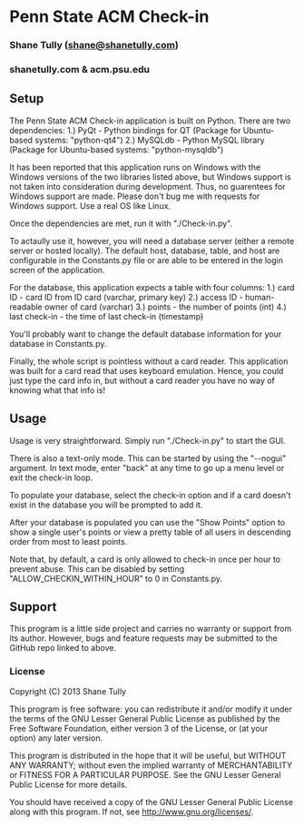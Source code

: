 # Penn State ACM Check-in

### Shane Tully (shane@shanetully.com)
### shanetully.com & acm.psu.edu

## Setup

The Penn State ACM Check-in application is built on Python. 
There are two dependencies:
   1.) PyQt - Python bindings for QT   (Package for Ubuntu-based systems: "python-qt4")
   2.) MySQLdb - Python MySQL library  (Package for Ubuntu-based systems: "python-mysqldb")

It has been reported that this application runs on Windows with the Windows versions of the two libraries listed above,
but Windows support is not taken into consideration during development. Thus, no guarentees for Windows support are made.
Please don't bug me with requests for Windows support. Use a real OS like Linux.

Once the dependencies are met, run it with "./Check-in.py".

To actaully use it, however, you will need a database server (either a remote server or hosted locally).
The default host, database, table, and host are configurable in the Constants.py file or are able to
be entered in the login screen of the application.

For the database, this application expects a table with four columns:
   1.) card ID        - card ID from ID card (varchar, primary key)
   2.) access ID      - human-readable owner of card (varchar)
   3.) points         - the number of points (int)
   4.) last check-in  - the time of last check-in (timestamp)

You'll probably want to change the default database information for your database in Constants.py.

Finally, the whole script is pointless without a card reader. This application was built for a card read that 
uses keyboard emulation. Hence, you could just type the card info in, but without a card reader you have no way of 
knowing what that info is!


## Usage

Usage is very straightforward. Simply run "./Check-in.py" to start the GUI.

There is also a text-only mode. This can be started by using the "--nogui" argument.
In text mode, enter "back" at any time to go up a menu level or exit the check-in loop.

To populate your database, select the check-in option and if a card doesn't exist in the database 
you will be prompted to add it.

After your database is populated you can use the "Show Points" option to show a single user's points or view a pretty
table of all users in descending order from most to least points.

Note that, by default, a card is only allowed to check-in once per hour to prevent abuse. This can
be disabled by setting "ALLOW_CHECKIN_WITHIN_HOUR" to 0 in Constants.py.


## Support
This program is a little side project and carries no warranty or support
from its author. However, bugs and feature requests may be submitted to the GitHub repo
linked to above.


### License

Copyright (C) 2013 Shane Tully

This program is free software: you can redistribute it and/or modify
it under the terms of the GNU Lesser General Public License as published by
the Free Software Foundation, either version 3 of the License, or
(at your option) any later version.

This program is distributed in the hope that it will be useful,
but WITHOUT ANY WARRANTY; without even the implied warranty of
MERCHANTABILITY or FITNESS FOR A PARTICULAR PURPOSE.  See the
GNU Lesser General Public License for more details.

You should have received a copy of the GNU Lesser General Public License
along with this program.  If not, see <http://www.gnu.org/licenses/>.
